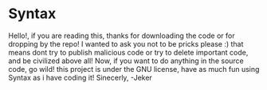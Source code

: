 # Syntax
Hello!, if you are reading this, thanks for downloading the code or for dropping by the repo! 
I wanted to ask you not to be pricks please :) that means dont try to publish malicious code or try to delete important code, and be civilized above all!
Now, if you want to do anything in the source code, go wild! this project is under the GNU license, have as much fun using Syntax as i have coding it!
Sinecerly,
-Jeker
